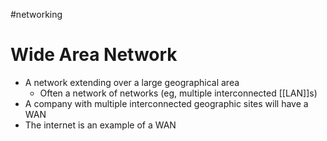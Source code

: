 #networking 

# Wide Area Network
- A network extending over a large geographical area
	- Often a network of networks (eg, multiple interconnected [[LAN]]s)
- A company with multiple interconnected geographic sites will have a WAN
- The internet is an example of a WAN
